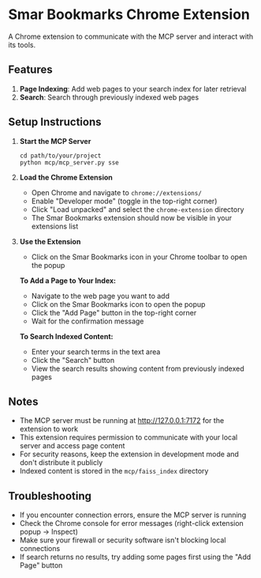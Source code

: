 # Smar Bookmarks Chrome Extension

A Chrome extension to communicate with the MCP server and interact with its tools.

## Features

1. **Page Indexing**: Add web pages to your search index for later retrieval
2. **Search**: Search through previously indexed web pages

## Setup Instructions

1. **Start the MCP Server**
   ```
   cd path/to/your/project
   python mcp/mcp_server.py sse
   ```

2. **Load the Chrome Extension**
   - Open Chrome and navigate to `chrome://extensions/`
   - Enable "Developer mode" (toggle in the top-right corner)
   - Click "Load unpacked" and select the `chrome-extension` directory
   - The Smar Bookmarks extension should now be visible in your extensions list

3. **Use the Extension**
   - Click on the Smar Bookmarks icon in your Chrome toolbar to open the popup
   
   
   **To Add a Page to Your Index:**
   - Navigate to the web page you want to add
   - Click on the Smar Bookmarks icon to open the popup
   - Click the "Add Page" button in the top-right corner
   - Wait for the confirmation message
   
   **To Search Indexed Content:**
   - Enter your search terms in the text area
   - Click the "Search" button
   - View the search results showing content from previously indexed pages

## Notes

- The MCP server must be running at http://127.0.0.1:7172 for the extension to work
- This extension requires permission to communicate with your local server and access page content
- For security reasons, keep the extension in development mode and don't distribute it publicly
- Indexed content is stored in the `mcp/faiss_index` directory

## Troubleshooting

- If you encounter connection errors, ensure the MCP server is running
- Check the Chrome console for error messages (right-click extension popup → Inspect)
- Make sure your firewall or security software isn't blocking local connections
- If search returns no results, try adding some pages first using the "Add Page" button 
